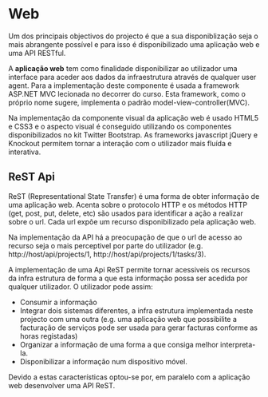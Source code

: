 ﻿# Web

Um dos principais objectivos do projecto é que a sua disponiblização seja o mais abrangente possível e para isso é disponibilizado uma aplicação web e uma API RESTful.

A **aplicação web** tem como finalidade disponibilizar ao utilizador uma interface para aceder aos dados da infraestrutura através de qualquer user agent. Para a implementação deste componente é usada a framework ASP.NET MVC lecionada no decorrer do curso. Esta framework, como o próprio nome sugere, implementa o padrão model-view-controller(MVC). 

Na implementação da componente visual da aplicação web é usado HTML5 e CSS3 e o aspecto visual é conseguido utilizando os componentes disponibilizados no kit Twitter Bootstrap. As frameworks javascript jQuery e Knockout permitem tornar a interação com o utilizador mais fluída e interativa.

## ReST Api

ReST (Representational State Transfer) é uma forma de obter informação de uma aplicação web. Acenta sobre o protocolo HTTP e os métodos HTTP (get, post, put, delete, etc) são usados para identificar a ação a realizar sobre o url. Cada url expõe um recurso disponibilizado pela aplicação web. 

Na implementação da API há a preocupação de que o url de acesso ao recurso seja o mais perceptivel por parte do utilizador (e.g. http://host/api/projects/1, http://host/api/projects/1/tasks/3). 

A implementação de uma Api ReST permite tornar acessiveis os recursos da infra estrutura de forma a que esta informação possa ser acedida por qualquer utilizador. O utilizador pode assim:
 * Consumir a informação 
 * Integrar dois sistemas diferentes, a infra estrutura implementada neste projecto com uma outra (e.g. uma aplicação web que possibilite a facturação de serviços pode ser usada para gerar facturas conforme as horas registadas)
 * Organizar a informação de uma forma a que consiga melhor interpreta-la.
 * Disponibilizar a informação num dispositivo móvel.

Devido a estas características optou-se por, em paralelo com a aplicação web desenvolver uma API ReST. 
